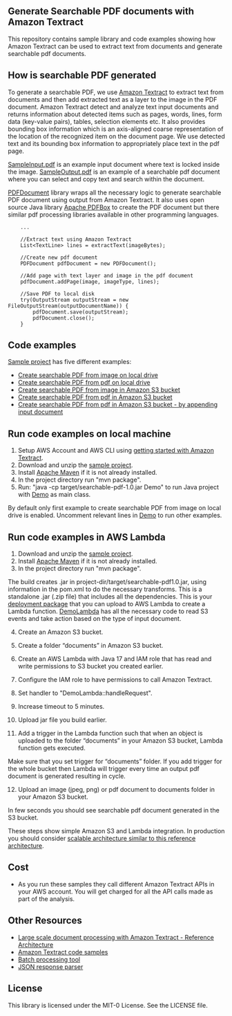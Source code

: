 ## Generate Searchable PDF documents with Amazon Textract

This repository contains sample library and code examples showing how Amazon Textract can be used to extract text from documents and generate searchable pdf documents.

## How is searchable PDF generated

To generate a searchable PDF, we use [Amazon Textract](https://aws.amazon.com/textract/) to extract text from documents and then add extracted text as a layer to the image in the PDF document. Amazon Textract detect and analyze text input documents and returns information about detected items such as pages, words, lines, form data (key-value pairs), tables, selection elements etc. It also provides bounding box information which is an axis-aligned coarse representation of the location of the recognized item on the document page. We use detected text and its bounding box information to appropriately place text in the pdf page.

[SampleInput.pdf](https://github.com/aws-samples/amazon-textract-searchable-pdf/raw/master/src/SearchablePDF/documents/SampleInput.pdf) is an example input document where text is locked inside the image. [SampleOutput.pdf](https://github.com/aws-samples/amazon-textract-searchable-pdf/raw/master/src/SearchablePDF/documents/SampleOutput.pdf) is an example of a searchable pdf document where you can select and copy text and search within the document.

[PDFDocument](./src/SearchablePDF/src/main/java/com/amazon/textract/pdf/PDFDocument.java) library wraps all the necessary logic to generate searchable PDF document using output from Amazon Textract. It also uses open source Java library [Apache PDFBox](https://pdfbox.apache.org/) to create the PDF document but there similar pdf processing libraries available in other programming languages.

```
    ...
    
    //Extract text using Amazon Textract
    List<TextLine> lines = extractText(imageBytes);
        
    //Create new pdf document
    PDFDocument pdfDocument = new PDFDocument();

    //Add page with text layer and image in the pdf document
    pdfDocument.addPage(image, imageType, lines);
    
    //Save PDF to local disk
    try(OutputStream outputStream = new FileOutputStream(outputDocumentName)) {
        pdfDocument.save(outputStream);
        pdfDocument.close();
    }
```

## Code examples
[Sample project](./src/SearchablePDF.zip) has five different examples:

- [Create searchable PDF from image on local drive](./src/SearchablePDF/src/main/java/DemoPdfFromLocalImage.java)
- [Create searchable PDF from pdf on local drive](./src/SearchablePDF/src/main/java/DemoPdfFromLocalPdf.java)
- [Create searchable PDF from image in Amazon S3 bucket](./src/SearchablePDF/src/main/java/DemoPdfFromS3Image.java)
- [Create searchable PDF from pdf in Amazon S3 bucket](./src/SearchablePDF/src/main/java/DemoPdfFromS3Pdf.java)
- [Create searchable PDF from pdf in Amazon S3 bucket - by appending input document](./src/SearchablePDF/src/main/java/DemoPdfFromS3PdfAppend.java)

## Run code examples on local machine

1. Setup AWS Account and AWS CLI using [getting started with Amazon Textract](https://docs.aws.amazon.com/textract/latest/dg/getting-started.html).
2. Download and unzip the [sample project](./src/SearchablePDF.zip).
3. Install [Apache Maven](https://maven.apache.org/index.html) if it is not already installed.
4. In the project directory run "mvn package".
5. Run: "java -cp target/searchable-pdf-1.0.jar Demo" to run Java project with [Demo](./src/SearchablePDF/src/main/java/Demo.java) as main class.

By default only first example to create searchable PDF from image on local drive is enabled. Uncomment relevant lines in [Demo](./src/SearchablePDF/src/main/java/Demo.java) to run other examples.

## Run code examples in AWS Lambda

1. Download and unzip the [sample project](./src/SearchablePDF.zip).
2. Install [Apache Maven](https://maven.apache.org/index.html) if it is not already installed.
3. In the project directory run "mvn package".

The build creates .jar in project-dir/target/searchable-pdf1.0.jar, using information in the pom.xml to do the necessary transforms. This is a standalone .jar (.zip file) that includes all the dependencies. This is your [deployment package](https://docs.aws.amazon.com/lambda/latest/dg/lambda-java-how-to-create-deployment-package.html) that you can upload to AWS Lambda to create a Lambda function.  [DemoLambda](./src/SearchablePDF/src/main/java/DemoLambda.java) has all the necessary code to read S3 events and take action based on the type of input document.

4. Create an Amazon S3 bucket.
5. Create a folder “documents” in Amazon S3 bucket.
6. Create an AWS Lambda with Java 17 and IAM role that has read and write permissions to S3 bucket you created earlier.
7. Configure the IAM role to have permissions to call Amazon Textract.
8. Set handler to "DemoLambda::handleRequest".
9. Increase timeout to 5 minutes.
10. Upload jar file you build earlier.

11. Add a trigger in the Lambda function such that when an object is uploaded to the folder “documents” in your Amazon S3 bucket, Lambda function gets executed.

Make sure that you set trigger for “documents” folder. If you add trigger for the whole bucket then Lambda will trigger every time an output pdf document is generated resulting in cycle.

12. Upload an image (jpeg, png) or pdf document to documents folder in your Amazon S3 bucket.

In few seconds you should see searchable pdf document generated in the S3 bucket.

These steps show simple Amazon S3 and Lambda integration. In production you should consider [scalable architecture similar to this reference architecture](https://github.com/aws-samples/amazon-textract-serverless-large-scale-document-processing).

## Cost
- As you run these samples they call different Amazon Textract APIs in your AWS account. You will get charged for all the API calls made as part of the analysis.

## Other Resources

- [Large scale document processing with Amazon Textract - Reference Architecture](https://github.com/aws-samples/amazon-textract-serverless-large-scale-document-processing)
- [Amazon Textract code samples](https://github.com/aws-samples/amazon-textract-code-samples)
- [Batch processing tool](https://github.com/aws-samples/amazon-textract-textractor)
- [JSON response parser](https://github.com/aws-samples/amazon-textract-response-parser)

## License

This library is licensed under the MIT-0 License. See the LICENSE file.

